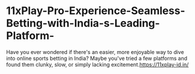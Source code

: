 # 11xPlay-Pro-Experience-Seamless-Betting-with-India-s-Leading-Platform-
Have you ever wondered if there's an easier, more enjoyable way to dive into online sports betting in India? Maybe you've tried a few platforms and found them clunky, slow, or simply lacking excitement.https://11xplay-id.in/

